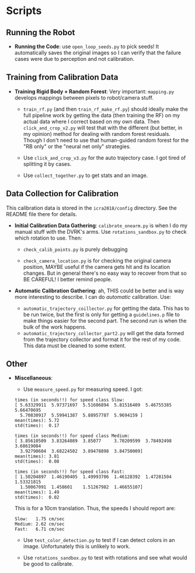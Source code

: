 # Scripts

## Running the Robot

- **Running the Code**: use `open_loop_seeds.py` to pick seeds! It automatically saves the original images so I can verify that the failure cases were due to perception and not calibration.


## Training from Calibration Data

- **Training Rigid Body + Random Forest**: Very important: `mapping.py` develops mappings between pixels to robot/camera stuff. 

  - `train_rf.py` (and then `train_rf_make_rf.py`) should ideally make the full pipeline work by getting the data (then training the RF) on my actual data where I correct based on my own data. Then `click_and_crop_v2.py` will test that with the different (but better, in my opinion) method for dealing with random forest residuals. Though I don't need to use that human-guided random forest for the "RB only" or the "neural net only" strategies. 

  - Use `click_and_crop_v3.py` for the auto trajectory case. I got tired of splitting it by cases.
  
  - Use `collect_together.py` to get stats and an image.

## Data Collection for Calibration

This calibration data is stored in the `icra2018/config` directory. See the README file there for details.

- **Initial Calibration Data Gathering**: `calibrate_onearm.py` is when I do my manual stuff with the DVRK's arms. Use `rotations_sandbox.py` to check which rotation to use. Then: 

  - `check_calib_points.py` is purely debugging

  - `check_camera_location.py` is for checking the original camera position, MAYBE useful if the camera gets hit and its location changes. But in general there's no easy way to recover from that so BE CAREFUL! I better remind people.


- **Automatic Calibration Gathering**: ah, THIS could be better and is way more interesting to describe. I can do _automatic_ calibration. Use:

  - `automatic_trajectory_coillector.py` for getting the data. This has to be run twice, but the first is only for getting a `guidelines.p` file to make things easier for the second part. The second run is when the bulk of the work happens.
  - `automatic_trajectory_collector_part2.py` will get the data formed from the trajectory collector and format it for the rest of my code. This data must be cleaned to some extent.


## Other

- **Miscellaneous**: 

  - Use `measure_speed.py` for measuring speed. I got:

  ```
  times (in seconds!!) for speed class Slow:
  [ 5.63329911  5.97371697  5.51606894  5.81516409  5.46755385  5.66470695
    5.70830917  5.59941387  5.88957787  5.9694159 ]
  mean(times): 5.72
  std(times):  0.17

  times (in seconds!!) for speed class Medium:
  [ 3.85610509  3.83264089  3.85077     3.70209599  3.78492498  3.68619084
    3.92790604  3.68224502  3.89478898  3.84750009]
  mean(times): 3.81
  std(times):  0.08

  times (in seconds!!) for speed class Fast:
  [ 1.50204897  1.46190405  1.49993706  1.46128392  1.47281504  1.53321815
    1.50067091  1.458601    1.51267982  1.46655107]
  mean(times): 1.49
  std(times):  0.02
  ```

  This is for a 10cm translation. Thus, the speeds I should report are:

  ```
  Slow:   1.75 cm/sec
  Medium: 2.62 cm/sec
  Fast:   6.71 cm/sec
  ```

  - Use `test_color_detection.py` to test if I can detect colors in an image. Unfortunately this is unlikely to work.

  - Use `rotations_sandbox.py` to test with rotations and see what would be good to calibrate.
